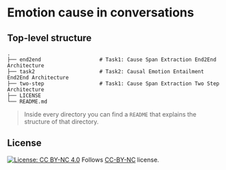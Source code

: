 # Emotion cause in conversations

## Top-level structure
    .
    ├── end2end                   # Task1: Cause Span Extraction End2End Architecture
    ├── task2                     # Task2: Causal Emotion Entailment End2End Architecture
    ├── two-step                  # Task1: Cause Span Extraction Two Step Architecture
    ├── LICENSE
    └── README.md
> Inside every directory you can find a `README` that explains the structure of that directory. 

## License
[![License: CC BY-NC 4.0](https://img.shields.io/badge/License-CC%20BY--NC%204.0-lightgrey.svg)](https://creativecommons.org/licenses/by-nc/4.0/)
Follows [CC-BY-NC](LICENSE) license.

